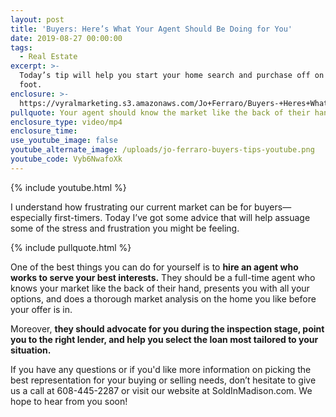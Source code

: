 ```yaml
---
layout: post
title: 'Buyers: Here’s What Your Agent Should Be Doing for You'
date: 2019-08-27 00:00:00
tags:
  - Real Estate
excerpt: >-
  Today’s tip will help you start your home search and purchase off on the right
  foot.
enclosure: >-
  https://vyralmarketing.s3.amazonaws.com/Jo+Ferraro/Buyers-+Heres+What+Your+Agent+Should+Be+Doing+for+You.mp4
pullquote: Your agent should know the market like the back of their hand.
enclosure_type: video/mp4
enclosure_time:
use_youtube_image: false
youtube_alternate_image: /uploads/jo-ferraro-buyers-tips-youtube.png
youtube_code: Vyb6NwafoXk
---
```


{% include youtube.html %}

I understand how frustrating our current market can be for buyers—especially first-timers. Today I’ve got some advice that will help assuage some of the stress and frustration you might be feeling.

{% include pullquote.html %}

One of the best things you can do for yourself is to **hire an agent who works to serve your best interests.** They should be a full-time agent who knows your market like the back of their hand, presents you with all your options, and does a thorough market analysis on the home you like before your offer is in.&nbsp;

Moreover, **they should advocate for you during the inspection stage, point you to the right lender, and help you select the loan most tailored to your situation.** &nbsp; &nbsp;

If you have any questions or if you'd like more information on picking the best representation for your buying or selling needs, don’t hesitate to give us a call at 608-445-2287 or visit our website at SoldInMadison.com. We hope to hear from you soon\!